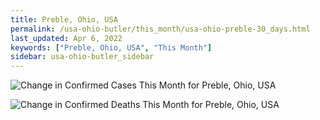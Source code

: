 ```yaml
---
title: Preble, Ohio, USA
permalink: /usa-ohio-butler/this_month/usa-ohio-preble-30_days.html
last_updated: Apr 6, 2022
keywords: ["Preble, Ohio, USA", "This Month"]
sidebar: usa-ohio-butler_sidebar
---
```


![Change in Confirmed Cases This Month for Preble, Ohio, USA](/covid_tracker/images/graphs/usa-ohio-preble-delta_confirmed-30_days_graph.png)

![Change in Confirmed Deaths This Month for Preble, Ohio, USA](/covid_tracker/images/graphs/usa-ohio-preble-delta_deaths-30_days_graph.png)

